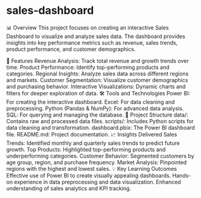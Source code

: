# sales-dashboard
📊 Overview
This project focuses on creating an interactive Sales Dashboard to visualize and analyze sales data. The dashboard provides insights into key performance metrics such as revenue, sales trends, product performance, and customer demographics.

🚀 Features
Revenue Analysis: Track total revenue and growth trends over time.
Product Performance: Identify top-performing products and categories.
Regional Insights: Analyze sales data across different regions and markets.
Customer Segmentation: Visualize customer demographics and purchasing behavior.
Interactive Visualizations: Dynamic charts and filters for deeper exploration of data.
🛠️ Tools and Technologies
Power BI: For creating the interactive dashboard.
Excel: For data cleaning and preprocessing.
Python (Pandas & NumPy): For advanced data analysis.
SQL: For querying and managing the database.
📂 Project Structure
data/: Contains raw and processed data files.
scripts/: Includes Python scripts for data cleaning and transformation.
dashboard.pbix: The Power BI dashboard file.
README.md: Project documentation.
📈 Insights Delivered
Sales Trends: Identified monthly and quarterly sales trends to predict future growth.
Top Products: Highlighted top-performing products and underperforming categories.
Customer Behavior: Segmented customers by age group, region, and purchase frequency.
Market Analysis: Pinpointed regions with the highest and lowest sales.
💡 Key Learning Outcomes
Effective use of Power BI to create visually appealing dashboards.
Hands-on experience in data preprocessing and data visualization.
Enhanced understanding of sales analytics and KPI tracking.


